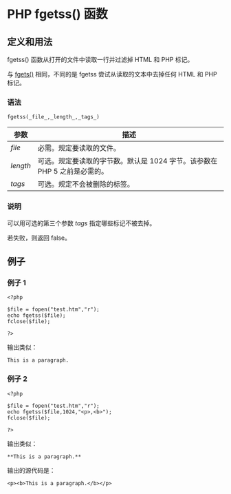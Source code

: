# PHP fgetss() 函数



## 定义和用法

fgetss() 函数从打开的文件中读取一行并过滤掉 HTML 和 PHP 标记。

与 [fgets()](/php/func_filesystem_fgets.asp "PHP fgets() 函数") 相同，不同的是 fgetss 尝试从读取的文本中去掉任何 HTML 和 PHP 标记。

### 语法

```
fgetss(_file_,_length_,_tags_)
```

| 参数 | 描述 |
| --- | --- |
| _file_ | 必需。规定要读取的文件。 |
| _length_ | 可选。规定要读取的字节数。默认是 1024 字节。该参数在 PHP 5 之前是必需的。 |
| _tags_ | 可选。规定不会被删除的标签。 |

### 说明

可以用可选的第三个参数 _tags_ 指定哪些标记不被去掉。

若失败，则返回 false。

## 例子

### 例子 1

```
<?php

$file = fopen("test.htm","r");
echo fgetss($file);
fclose($file);

?> 
```

输出类似：

```
This is a paragraph.
```

### 例子 2

```
<?php

$file = fopen("test.htm","r");
echo fgetss($file,1024,"<p>,<b>");
fclose($file);

?> 
```

输出类似：

```
**This is a paragraph.**
```

输出的源代码是：

```
<p><b>This is a paragraph.</b></p>
```



